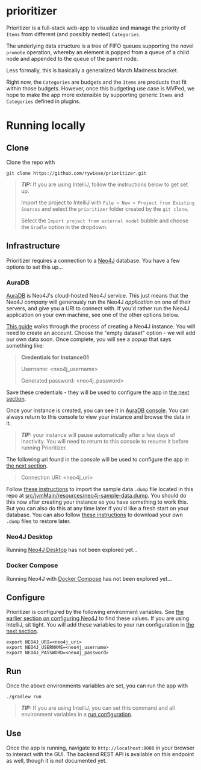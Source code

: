 # prioritizer
Prioritizer is a full-stack web-app to visualize and manage the priority of `Items` from different (and possibly nested)
`Categories`.

The underlying data structure is a tree of FIFO queues supporting the novel `promote` operation, whereby an element is
popped from a queue of a child node and appended to the queue of the parent node.

Less formally, this is basically a generalized March Madness bracket.

Right now, the `Categories` are budgets and the `Items` are products that fit within those budgets. However, once this
budgeting use case is MVPed, we hope to make the app more extensible by supporting generic `Items` and `Categories`
defined in plugins.

# Running locally

## Clone
Clone the repo with
```
git clone https://github.com/rywiese/prioritizer.git
```

> **_TIP:_**  If you are using IntelliJ, follow the instructions below to get set up.
> 
> Import the project to IntelliJ with `File > New > Project from Existing Sources` and select the `prioritizer` folder
> created by the `git clone`.
> 
> Select the `Import project from external model` bubble and choose the `Gradle` option in the dropdown.

## Infrastructure
Prioritizer requires a connection to a [Neo4J](https://neo4j.com/) database. You have a few options to set this up...

### AuraDB
[AuraDB](https://neo4j.com/cloud/platform/aura-graph-database/) is Neo4J's cloud-hosted Neo4J service. This just means
that the Neo4J _company_ will generously run the Neo4J _application_ on one of their servers, and give you a URI to
connect with. If you'd rather run the Neo4J application on your own machine, see one of the other options below.

[This guide](https://neo4j.com/docs/aura/auradb/getting-started/create-database/) walks through the process of creating
a Neo4J instance. You will need to create an account. Choose the "empty dataset" option - we will add our own data soon.
Once complete, you will see a popup that says something like:

> **Credentials for Instance01**
> 
> Username: <neo4j_username>
> 
> Generated password: <neo4j_password>

Save these credentials - they will be used to configure the app in [the next section](#configure).

Once your instance is created, you can see it in [AuraDB console](https://console.neo4j.io/?product=aura-db#databases).
You can always return to this console to view your instance and browse the data in it.

> **_TIP:_** your instance will pause automatically after a few days of inactivity. You will need to return to this
> console to resume it before running Prioritizer.

The following uri found in the console will be used to configure the app in [the next section](#configure).

> Connection URI: <neo4j_uri>

Follow [these instructions](https://neo4j.com/docs/aura/auradb/importing/import-database/#_import_database) to import
the sample data `.dump` file located in this repo at
[src/jvmMain/resources/neo4j-sample-data.dump](src/jvmMain/resources/neo4j-sample-data.dump). You should do this now
after creating your instance so you have something to work this. But you can also do this at any
time later if you'd like a fresh start on your database. You can also follow
[these instructions](https://neo4j.com/docs/aura/auradb/managing-databases/backup-restore-export/) to download your own
`.dump` files to restore later.  

### Neo4J Desktop
Running [Neo4J Desktop](https://neo4j.com/download/) has not been explored yet...

### Docker Compose
Running Neo4J with [Docker Compose](https://docs.docker.com/compose/) has not been explored yet...

## Configure
Prioritizer is configured by the following environment variables. See
[the earlier section on configuring Neo4J](#infrastructure) to find these values. If you are using IntelliJ, sit tight.
You will add these variables to your run configuration in [the next section](#run).
```
export NEO4J_URI=<neo4j_uri>
export NEO4J_USERNAME=<neo4j_username>
export NEO4J_PASSWORD=<neo4j_password>
```

## Run
Once the above environments variables are set, you can run the app with
```
./gradlew run
```

> **_TIP:_**  If you are using IntelliJ, you can set this command and all environment variables in a
> [run configuration](https://www.jetbrains.com/help/idea/run-debug-gradle.html).

## Use
Once the app is running, navigate to `http://localhost:8080` in your browser to interact with the GUI. The backend REST
API is available on this endpoint as well, though it is not documented yet.
